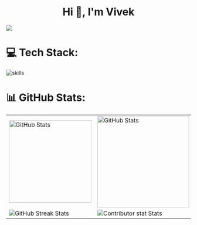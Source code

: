 <h1 align="center">Hi 👋, I'm Vivek</h1>


![](https://github-profile-trophy.vercel.app/?username=vivekpoddar10&theme=onedark&no-frame=true&no-bg=false&margin-w=4)<br/>

# 💻 Tech Stack:
![skills](https://skillicons.dev/icons?i=html,css,java,python,javascript,react)

# 📊 GitHub Stats:

<table>
    <tr>
        <td>
            <img src="https://github-readme-stats.vercel.app/api/top-langs/?username=vivekpoddar10&theme=dark&hide_border=true&include_all_commits=false&count_private=false&layout=compact" alt="GitHub Stats" style="height:225;">
        </td>
        <td>
            <img src="https://github-readme-streak-stats.herokuapp.com/?user=vivekpoddar10&theme=dark&hide_border=true" alt="GitHub Stats" style="height:250;">
        </td>
    </tr>
   <tr>
        <td>
            <img src="https://github-readme-stats.vercel.app/api?username=vivekpoddar10&theme=dark&hide_border=true&include_all_commits=false&count_private=false&show_icons=true" alt="GitHub Streak Stats">
        </td>
        <td>
            <img src="https://github-contributor-stats.vercel.app/api?username=vivekpoddar10&limit=3&theme=dark&hide_border=true&combine_all_yearly_contributions=true" alt=" Contributor stat Stats"  >
        </td>
    </tr>
</table>












  

